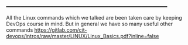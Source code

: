 ## ____________________________________________

All the Linux commands which we talked are been taken care by keeping DevOps course in mind. But in general we have so many useful other commands 
https://gitlab.com/cit-devops/intros/raw/master/LINUX/Linux_Basics.pdf?inline=false